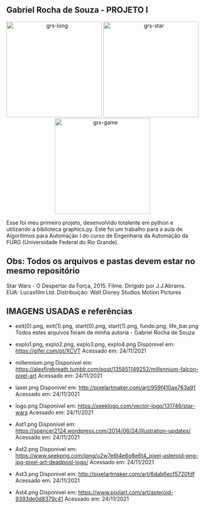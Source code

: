 ## Gabriel Rocha de Souza - PROJETO I

<div align="center">
<img alt="grs-long" height="250" width="250" src="https://user-images.githubusercontent.com/76768640/159594641-57b22b65-ac83-4335-9adf-60d9e806dbdc.png" target="_blank"> <img alt="grs-star" height="250" width="250" src="https://user-images.githubusercontent.com/76768640/159594639-a50a5282-138c-47f6-b9df-80319630a539.png" target="_blank"> <img alt="grs-game" height="250" width="250" src="https://user-images.githubusercontent.com/76768640/159594642-0390d5fe-2474-4c04-a59e-99a62d556de1.png" target="_blank">
</div>
  
Esse foi meu primeiro projeto, desenvolvido totalente em python e utilizando a biblioteca graphics.py. Este foi um trabalho para a aula de Algoritimos para Automação I do curso de Engenharia da Automação da FURG (Universidade Federal do Rio Grande).  

Obs: Todos os arquivos e pastas devem estar no mesmo repositório
-------------------------------------------------------------------------

Star Wars - O Despertar da Força, 2015. Filme. Dirigido por J.J.Abrams. 
EUA: Lucasfilm Ltd. Distribuição: Walt Disney Studios Motion Pictures

IMAGENS USADAS e referências
--------------------------------------------------------------------------

- exit(0).png, exit(1).png, start(0).png, start(1).png, fundo.png, life_bar.png
Todos estes arquivos foram de minha autoria - Gabriel Rocha de Souza 

- explo1.png, explo2.png, explo3.png, explo4.png
Disponivel em: https://gifer.com/pt/XCVT
Acessado em: 24/11/2021

- millennium.png
Disponivel em: https://alexfirebreath.tumblr.com/post/135851149252/millennium-falcon-pixel-art
Acessado em: 24/11/2021

- laser.png
Disponivel em: http://pixelartmaker.com/art/959f410ae763a91
Acessado em: 24/11/2021

- logo.png
Disponivel em: https://seeklogo.com/vector-logo/131746/star-wars
Acessado em: 24/11/2021

- Ast1.png
Disponivel em: https://spencer2124.wordpress.com/2014/06/24/illustration-updates/
Acessado em: 24/11/2021

- Ast2.png
Disponivel em: https://www.seekpng.com/ipng/u2w7e6t4e6q8e6t4_pixel-asteroid-png-jpg-pixel-art-deadpool-logo/
Acessado em: 24/11/2021

- Ast3.png
Disponivel em: http://pixelartmaker.com/art/6dab6ecf5720fdf
Acessado em: 24/11/2021

- Ast4.png
Disponivel em: https://www.pixilart.com/art/asteroid-9393de0d8379c41
Acessado em: 24/11/2021

